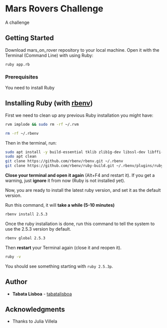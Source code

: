 # Mars Rovers Challenge

A challenge

## Getting Started

Download mars_on_rover repository to your local machine. Open it with the Terminal (Command Line) with using Ruby:

```
ruby app.rb
```

### Prerequisites

You need to install Ruby

## Installing Ruby (with [rbenv](https://github.com/sstephenson/rbenv))

First we need to clean up any previous Ruby installation you might have:

```bash
rvm implode && sudo rm -rf ~/.rvm

rm -rf ~/.rbenv
```

Then in the terminal, run:

```bash
sudo apt install -y build-essential tklib zlib1g-dev libssl-dev libffi-dev libxml2 libxml2-dev libxslt1-dev libreadline-dev
sudo apt clean
git clone https://github.com/rbenv/rbenv.git ~/.rbenv
git clone https://github.com/rbenv/ruby-build.git ~/.rbenv/plugins/ruby-build
```

**Close your terminal and open it again** (Alt+F4 and restart it). If you get a warning, just **ignore** it from now (Ruby is not installed yet).


Now, you are ready to install the latest ruby version, and set it as the default version.

Run this command, it will **take a while (5-10 minutes)**

```bash
rbenv install 2.5.3
```

Once the ruby installation is done, run this command to tell the system
to use the 2.5.3 version by default.

```bash
rbenv global 2.5.3
```

Then **restart** your Terminal again (close it and reopen it).

```bash
ruby -v
```

You should see something starting with `ruby 2.5.3p`.


## Author

* **Tabata Lisboa** - [tabatalisboa](https://github.com/tabatalisboa)

## Acknowledgments

* Thanks to Julia Villela

